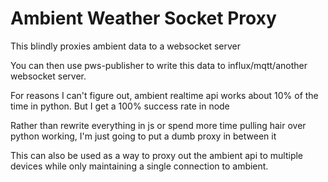 # Ambient Weather Socket Proxy

This blindly proxies ambient data to a websocket server

You can then use pws-publisher to write this data to influx/mqtt/another websocket server. 

For reasons I can't figure out, ambient realtime api works about 10% of the time in python. But I get a 100% success rate in node

Rather than rewrite everything in js or spend more time pulling hair over python working, I'm just going to put a dumb proxy in between it

This can also be used as a way to proxy out the ambient api to multiple devices while only maintaining a single connection to ambient. 